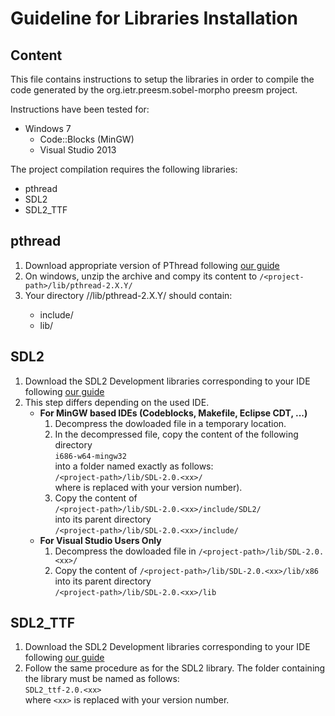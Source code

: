 # Guideline for Libraries Installation
## Content 

This file contains instructions to setup the libraries in order to compile the
code generated by the org.ietr.preesm.sobel-morpho preesm project. 

Instructions have been tested for:

* Windows 7 
  * Code::Blocks (MinGW)
  * Visual Studio 2013
  
The project compilation requires the following libraries:

* pthread 
* SDL2
* SDL2_TTF

## pthread 
1. Download appropriate version of PThread following [our guide](https://preesm.github.io/tutos/intro/#pthread)
2. On windows, unzip the archive and compy its content to ```/<project-path>/lib/pthread-2.X.Y/```
3. Your directory /<project-path>/lib/pthread-2.X.Y/ should contain:
   - include/
   - lib/

## SDL2
1. Download the SDL2 Development libraries corresponding to your IDE following [our guide](https://preesm.github.io/tutos/intro/#sdl2-and-sdl2_ttf)
2. This step differs depending on the used IDE.
   * **For MinGW based IDEs (Codeblocks, Makefile, Eclipse CDT, ...)**
     1. Decompress the dowloaded file in a temporary location. 
     2. In the decompressed file, copy the content of the following directory  
        ```i686-w64-mingw32```  
        into a folder named exactly as follows:  
        ```/<project-path>/lib/SDL-2.0.<xx>/```  
        where <xx> is replaced with your version number).
     3. Copy the content of  
        ```/<project-path>/lib/SDL-2.0.<xx>/include/SDL2/```  
        into its parent directory  
        ```/<project-path>/lib/SDL-2.0.<xx>/include/```
   * **For Visual Studio Users Only**  
     1. Decompress the dowloaded file in
	    ```/<project-path>/lib/SDL-2.0.<xx>/```
	 2. Copy the content of 
	    ```/<project-path>/lib/SDL-2.0.<xx>/lib/x86```  
		into its parent directory  
		```/<project-path>/lib/SDL-2.0.<xx>/lib```  

## SDL2_TTF
1. Download the SDL2 Development libraries corresponding to your IDE following [our guide](https://preesm.github.io/tutos/intro/#sdl2-and-sdl2_ttf)
2. Follow the same procedure as for the SDL2 library. The folder containing the library must be named as follows:  
   ```SDL2_ttf-2.0.<xx>```  
   where `<xx>` is replaced with your version number.
